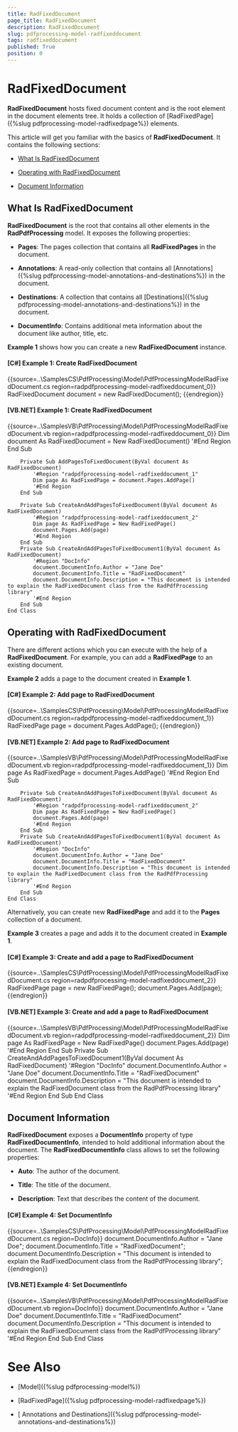 ```yaml
---
title: RadFixedDocument
page_title: RadFixedDocument
description: RadFixedDocument
slug: pdfprocessing-model-radfixeddocument
tags: radfixeddocument
published: True
position: 0
---
```


# RadFixedDocument



__RadFixedDocument__ hosts fixed document content and is the root element in the document elements tree. It holds a collection of [RadFixedPage]({%slug pdfprocessing-model-radfixedpage%})  elements.
      

This article will get you familiar with the basics of __RadFixedDocument__. It contains the following sections:
      

* [What Is RadFixedDocument](#what-is-radfixeddocument)

* [Operating with RadFixedDocument](#operating-with-radfixeddocument)

* [Document Information](#-document-information)

## What Is RadFixedDocument

__RadFixedDocument__ is the root that contains all other elements in the __RadPdfProcessing__ model. It exposes the following properties:
        

* __Pages__: The pages collection that contains all __RadFixedPages__ in the document.
            

* __Annotations__: A read-only collection that contains all [Annotations]({%slug pdfprocessing-model-annotations-and-destinations%}) in the document.
            

* __Destinations__: A collection that contains all [Destinations]({%slug pdfprocessing-model-annotations-and-destinations%}) in the document.
            

* __DocumentInfo__: Contains additional meta information about the document like author, title, etc. 
            

__Example 1__ shows how you can create a new __RadFixedDocument__ instance.
        

#### __[C#] Example 1: Create RadFixedDocument__

{{source=..\SamplesCS\PdfProcessing\Model\PdfProcessingModelRadFixedDocument.cs region=radpdfprocessing-model-radfixeddocument_0}}
	            RadFixedDocument document = new RadFixedDocument();
	{{endregion}}



#### __[VB.NET] Example 1: Create RadFixedDocument__

{{source=..\SamplesVB\PdfProcessing\Model\PdfProcessingModelRadFixedDocument.vb region=radpdfprocessing-model-radfixeddocument_0}}
	        Dim document As RadFixedDocument = New RadFixedDocument()
	        '#End Region
	    End Sub
	
	    Private Sub AddPagesToFixedDocument(ByVal document As RadFixedDocument)
	        '#Region "radpdfprocessing-model-radfixeddocument_1"
	        Dim page As RadFixedPage = document.Pages.AddPage()
	        '#End Region
	    End Sub
	
	    Private Sub CreateAndAddPagesToFixedDocument(ByVal document As RadFixedDocument)
	        '#Region "radpdfprocessing-model-radfixeddocument_2"
	        Dim page As RadFixedPage = New RadFixedPage()
	        document.Pages.Add(page)
	        '#End Region
	    End Sub
	    Private Sub CreateAndAddPagesToFixedDocument1(ByVal document As RadFixedDocument)
	        '#Region "DocInfo"
	        document.DocumentInfo.Author = "Jane Doe"
	        document.DocumentInfo.Title = "RadFixedDocument"
	        document.DocumentInfo.Description = "This document is intended to explain the RadFixedDocument class from the RadPdfProcessing library"
	        '#End Region
	    End Sub
	End Class



## Operating with RadFixedDocument

There are different actions which you can execute with the help of a __RadFixedDocument__. For example, you can add a __RadFixedPage__ to an existing document.
        

__Example 2__ adds a page to the document created in __Example 1__.
        

#### __[C#] Example 2: Add page to RadFixedDocument__

{{source=..\SamplesCS\PdfProcessing\Model\PdfProcessingModelRadFixedDocument.cs region=radpdfprocessing-model-radfixeddocument_1}}
	            RadFixedPage page = document.Pages.AddPage();
	{{endregion}}



#### __[VB.NET] Example 2: Add page to RadFixedDocument__

{{source=..\SamplesVB\PdfProcessing\Model\PdfProcessingModelRadFixedDocument.vb region=radpdfprocessing-model-radfixeddocument_1}}
	        Dim page As RadFixedPage = document.Pages.AddPage()
	        '#End Region
	    End Sub
	
	    Private Sub CreateAndAddPagesToFixedDocument(ByVal document As RadFixedDocument)
	        '#Region "radpdfprocessing-model-radfixeddocument_2"
	        Dim page As RadFixedPage = New RadFixedPage()
	        document.Pages.Add(page)
	        '#End Region
	    End Sub
	    Private Sub CreateAndAddPagesToFixedDocument1(ByVal document As RadFixedDocument)
	        '#Region "DocInfo"
	        document.DocumentInfo.Author = "Jane Doe"
	        document.DocumentInfo.Title = "RadFixedDocument"
	        document.DocumentInfo.Description = "This document is intended to explain the RadFixedDocument class from the RadPdfProcessing library"
	        '#End Region
	    End Sub
	End Class



Alternatively, you can create new __RadFixedPage__ and add it to the __Pages__ collection of a document.
        

__Example 3__ creates a page and adds it to the document created in __Example 1__.
        

#### __[C#] Example 3: Create and add a page to RadFixedDocument__

{{source=..\SamplesCS\PdfProcessing\Model\PdfProcessingModelRadFixedDocument.cs region=radpdfprocessing-model-radfixeddocument_2}}
	            RadFixedPage page = new RadFixedPage();
	            document.Pages.Add(page);
	{{endregion}}



#### __[VB.NET] Example 3: Create and add a page to RadFixedDocument__

{{source=..\SamplesVB\PdfProcessing\Model\PdfProcessingModelRadFixedDocument.vb region=radpdfprocessing-model-radfixeddocument_2}}
	        Dim page As RadFixedPage = New RadFixedPage()
	        document.Pages.Add(page)
	        '#End Region
	    End Sub
	    Private Sub CreateAndAddPagesToFixedDocument1(ByVal document As RadFixedDocument)
	        '#Region "DocInfo"
	        document.DocumentInfo.Author = "Jane Doe"
	        document.DocumentInfo.Title = "RadFixedDocument"
	        document.DocumentInfo.Description = "This document is intended to explain the RadFixedDocument class from the RadPdfProcessing library"
	        '#End Region
	    End Sub
	End Class



##  Document Information

__RadFixedDocument__ exposes a __DocumentInfo__ property of type __RadFixedDocumentInfo__, 
          intended to hold additional information about the document. The __RadFixedDocumentInfo__ class allows to set the following properties:
        

* __Auto__: The author of the document.
            

* __Title__: The title of the document.
            

* __Description__: Text that describes the content of the document.
            

#### __[C#] Example 4: Set DocumentInfo__

{{source=..\SamplesCS\PdfProcessing\Model\PdfProcessingModelRadFixedDocument.cs region=DocInfo}}
	            document.DocumentInfo.Author = "Jane Doe";
	            document.DocumentInfo.Title = "RadFixedDocument";
	            document.DocumentInfo.Description = "This document is intended to explain the RadFixedDocument class from the RadPdfProcessing library";
	{{endregion}}



#### __[VB.NET] Example 4: Set DocumentInfo__

{{source=..\SamplesVB\PdfProcessing\Model\PdfProcessingModelRadFixedDocument.vb region=DocInfo}}
	        document.DocumentInfo.Author = "Jane Doe"
	        document.DocumentInfo.Title = "RadFixedDocument"
	        document.DocumentInfo.Description = "This document is intended to explain the RadFixedDocument class from the RadPdfProcessing library"
	        '#End Region
	    End Sub
	End Class



# See Also

 * [Model]({%slug pdfprocessing-model%})

 * [RadFixedPage]({%slug pdfprocessing-model-radfixedpage%})

 * [ Annotations and Destinations]({%slug pdfprocessing-model-annotations-and-destinations%})
